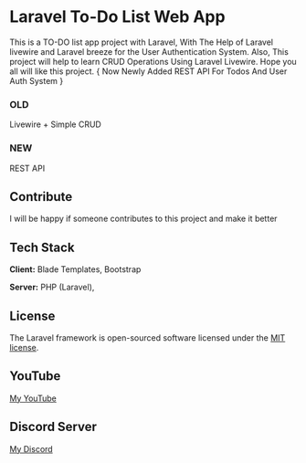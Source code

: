 
# Laravel To-Do List Web App 

This is a TO-DO list app project with Laravel, With The Help of Laravel livewire and Laravel breeze for the User Authentication System. Also, This project will help to learn CRUD Operations Using Laravel Livewire. Hope you all will like this project. { Now Newly Added REST API For Todos And User Auth System }

### OLD
 Livewire + Simple CRUD
### NEW
 REST API


## Contribute

I will be happy if someone contributes to this project and make it better

## Tech Stack

**Client:** Blade Templates, Bootstrap

**Server:** PHP (Laravel),


## License

The Laravel framework is open-sourced software licensed under the [MIT license](https://opensource.org/licenses/MIT).


## YouTube

<a href="https://www.youtube.com/@CodingWithShakur" target="_blank">My YouTube</a>


## Discord Server

<a href="https://discord.gg/3HxjDZ4cqx" target="_blank">My Discord</a>

